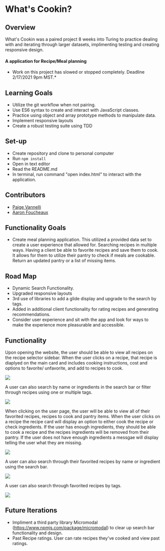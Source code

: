 # What's Cookin?

## Overview

What's Cookin was a paired project 8 weeks into Turing to practice dealing with and iterating through larger datasets, implimenting testing and creating responsive design. 
#### A application for Recipe/Meal planning

  * Work on this project has slowed or stopped completely. Deadline 2/17/2021 9pm MST.*

## Learning Goals

  * Utilize the git workflow when not pairing.
  * Use ES6 syntax to create and interact with JavaScript classes.
  * Practice using object and array prototype methods to manipulate data.
  * Implement responsive layouts
  * Create a robust testing suite using TDD

## Set-up
  * Create repository and clone to personal computer
  * Run ```npm install```
  * Open in text editor
  * Read the README.md
  * In terminal, run command "open index.html" to interact with the application.

## Contributors

  * [Paige Vannelli](https://github.com/PaigeVannelli)
  * [Aaron Foucheaux](https://github.com/Afoucheaux)


## Functionality Goals

* Create meal planning application. This utilized a provided data set to create a user experience that allowed for. Searching recipes in multiple ways. Having a client be able to favorite recipes and save them to cook. It allows for them to utilize their pantry to check if meals are cookable. Return an updated pantry or a list of missing items.

## Road Map

* Dynamic Search Functionality.
* Upgraded responsive layouts
* 3rd use of libraries to add a glide display and upgrade to the search by tags.
* Added in additional client functionality for rating recipes and generating recommendations.   
* Consider user experience and sit with the app and look for ways to make the experience more pleasurable and accessible.

## Functionality

Upon opening the website, the user should be able to view all recipes on the recipe selector sidebar. When the user clicks on a recipe, that recipe is diaplyed on the main card and includes cooking instructions, cost and options to favorite/ unfavorite, and add to recipes to cook. 

![](https://gph.is/g/EBgRDgd)

A user can also search by name or ingredients in the search bar or filter through recipes using one or multiple tags.

![](http://www.giphy.com/gifs/blmfxjOqH4sbmJ0YxQ)

When clicking on the user page, the user will be able to view all of their favorited recipes, recipes to cook and pantry items. When the user clicks on a recipe the recipe card will display an option to either cook the recipe or check ingredients. If the user has enough ingredients, they should be able to cook a recipe and the recipes ingredients will be removed from their pantry. If the user does not have enough ingredients a messgae will display telling the user what they are missing. 

![](http://www.giphy.com/gifs/S3TfNhmK08FiqRFopA)

A user can also search through their favorited recipes by name or ingredient using the search bar.

![](http://www.giphy.com/gifs/8H999KhaPYJAsVsD2m)

A user can also search through favorited recipes by tags.

![](http://www.giphy.com/gifs/IJqwTIYf45nz0j7qpt)

## Future Iterations

 * Impliment a third party library Micromodal (https://www.npmjs.com/package/micromodal) to clear up search bar functionality and design. 
 * Past Recipe ratings. User can rate recipes they've cooked and view past ratings.
